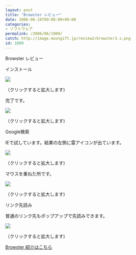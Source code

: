 ```yaml
---
layout: post
title: "Browster レビュー"
date: 2006-06-16T09:00:00+09:00
categories:
- ソフトウェア
permalink: /2006/06/1909/
catch: http://image.moongift.jp/review2/browster3.s.png
id: 1899
---
```

Browster レビュー  
<!--more-->

インストール

  

[![](http://image.moongift.jp/review2/browster1.s.png)](http://image.moongift.jp/review2/browster1.png)  
  
（クリックすると拡大します)

  

完了です。

  

[![](http://image.moongift.jp/review2/browster2.s.png)](http://image.moongift.jp/review2/browster2.png)  
  
（クリックすると拡大します)

  

Google検索

  

IEで試しています。結果の左側に雷アイコンが出ています。

  

[![](http://image.moongift.jp/review2/browster3.s.png)](http://image.moongift.jp/review2/browster3.png)  
  
（クリックすると拡大します)

  

マウスを重ねた所です。

  

[![](http://image.moongift.jp/review2/browster5.s.png)](http://image.moongift.jp/review2/browster5.png)  
  
（クリックすると拡大します)

  

リンク先読み

  

普通のリンク先もポップアップで先読みできます。

  

[![](http://image.moongift.jp/review2/browster6.s.png)](http://image.moongift.jp/review2/browster6.png)  
  
（クリックすると拡大します)

  

[Browster 紹介はこちら](http://fw.moongift.jp/intro/i-1905.html)

